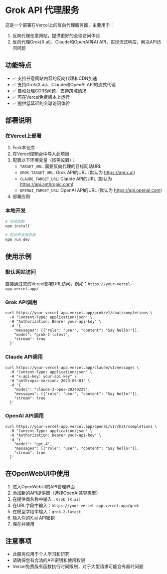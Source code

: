 # Grok API 代理服务

这是一个部署在Vercel上的反向代理服务器，主要用于：

1. 反向代理任意网站，提供更好的全球访问体验
2. 反向代理Grok(X.ai)、Claude和OpenAI等AI API，实现流式响应，解决API访问问题

## 功能特点

- ✅ 支持任意网站内容的反向代理和CDN加速
- ✅ 支持Grok(X.ai)、Claude和OpenAI API的流式代理
- ✅ 自动处理CORS问题，支持跨域请求
- ✅ 可在Vercel免费版本上运行
- ✅ 提供低延迟的全球访问体验

## 部署说明

### 在Vercel上部署

1. Fork本仓库
2. 在Vercel控制台中导入此项目
3. 配置以下环境变量（按需设置）：
   - `TARGET_URL`: 需要反向代理的目标网站URL
   - `GROK_TARGET_URL`: Grok API的URL (默认为 https://api.x.ai)
   - `CLAUDE_TARGET_URL`: Claude API的URL (默认为 https://api.anthropic.com)
   - `OPENAI_TARGET_URL`: OpenAI API的URL (默认为 https://api.openai.com)
4. 部署应用

### 本地开发

```bash
# 安装依赖
npm install

# 启动开发服务器
npm run dev
```

## 使用示例

### 默认网站访问

直接通过您的Vercel部署URL访问，例如：`https://your-vercel-app.vercel.app/`

### Grok API调用

```
curl https://your-vercel-app.vercel.app/grok/v1/chat/completions \
  -H "Content-Type: application/json" \
  -H "Authorization: Bearer your-api-key" \
  -d '{
    "messages": [{"role": "user", "content": "Say hello!"}],
    "model": "grok-2-latest",
    "stream": true
  }'
```

### Claude API调用

```
curl https://your-vercel-app.vercel.app/claude/v1/messages \
  -H "Content-Type: application/json" \
  -H "x-api-key: your-api-key" \
  -H "anthropic-version: 2023-06-01" \
  -d '{
    "model": "claude-3-opus-20240229",
    "messages": [{"role": "user", "content": "Say hello!"}],
    "stream": true
  }'
```

### OpenAI API调用

```
curl https://your-vercel-app.vercel.app/openai/v1/chat/completions \
  -H "Content-Type: application/json" \
  -H "Authorization: Bearer your-api-key" \
  -d '{
    "model": "gpt-4",
    "messages": [{"role": "user", "content": "Say hello!"}],
    "stream": true
  }'
```

## 在OpenWebUI中使用

1. 进入OpenWebUI的API管理界面
2. 添加新的API提供商（选择OpenAI兼容类型）
3. 在提供商名称中输入：`Grok (X.ai)`
4. 在URL字段中输入：`https://your-vercel-app.vercel.app/grok`
5. 在模型字段中输入：`grok-2-latest`
6. 输入你的X.ai API密钥
7. 保存并使用

## 注意事项

- 此服务仅用于个人学习和研究
- 请确保您有合法的API密钥和使用权限
- Vercel免费版有函数执行时间限制，对于大型请求可能会有超时问题
